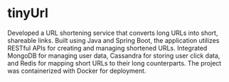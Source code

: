 # tinyUrl
Developed a URL shortening service that converts long URLs into short, shareable links. Built using Java and Spring Boot, the application utilizes RESTful APIs for creating and managing shortened URLs. Integrated MongoDB for managing user data, Cassandra for storing user click data, and Redis for mapping short URLs to their long counterparts. The project was containerized with Docker for deployment.

